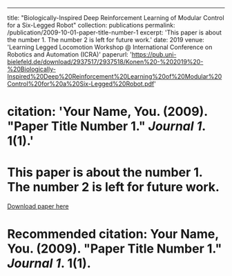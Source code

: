 ---
title: "Biologically-Inspired Deep Reinforcement Learning of Modular Control for a Six-Legged Robot"
collection: publications
permalink: /publication/2009-10-01-paper-title-number-1
excerpt: 'This paper is about the number 1. The number 2 is left for future work.'
date: 2019
venue: 'Learning Legged Locomotion Workshop @ International Conference on Robotics and Automation (ICRA)'
paperurl: 'https://pub.uni-bielefeld.de/download/2937517/2937518/Konen%20-%202019%20-%20Biologically-Inspired%20Deep%20Reinforcement%20Learning%20of%20Modular%20Control%20for%20a%20Six-Legged%20Robot.pdf'
# citation: 'Your Name, You. (2009). &quot;Paper Title Number 1.&quot; <i>Journal 1</i>. 1(1).'
# <!-- --- -->
# This paper is about the number 1. The number 2 is left for future work.

[Download paper here](https://pub.uni-bielefeld.de/download/2937517/2937518/Konen%20-%202019%20-%20Biologically-Inspired%20Deep%20Reinforcement%20Learning%20of%20Modular%20Control%20for%20a%20Six-Legged%20Robot.pdf)

# Recommended citation: Your Name, You. (2009). "Paper Title Number 1." <i>Journal 1</i>. 1(1).